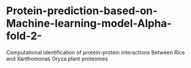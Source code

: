 # Protein-prediction-based-on-Machine-learning-model-Alpha-fold-2-
Computational identification of protein-protein interactions Between Rice and Xanthomonas Oryza plant proteomes
